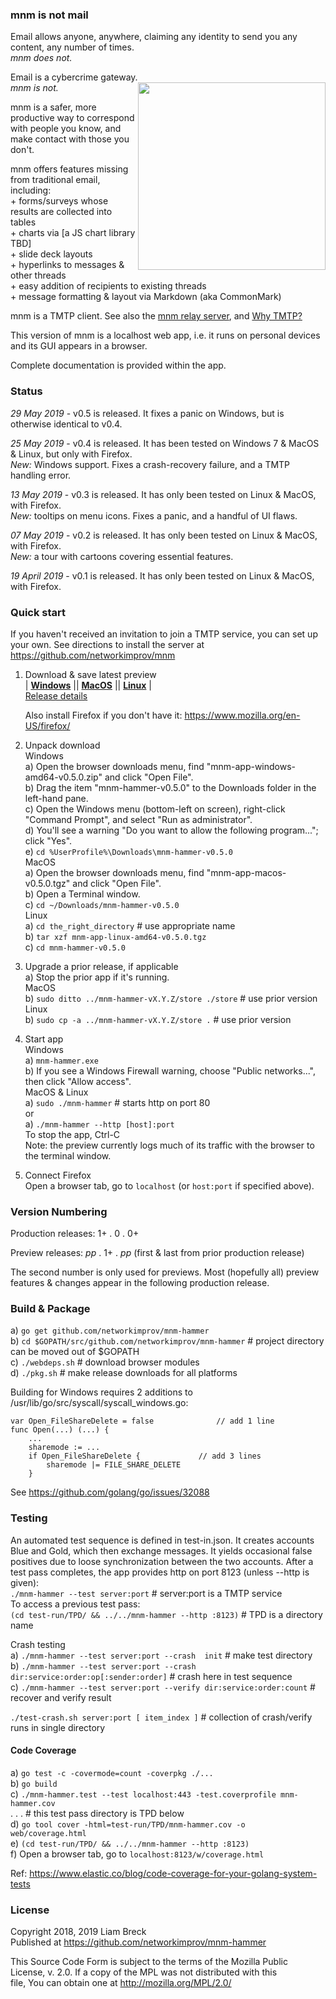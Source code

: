 ### mnm is not mail

Email allows anyone, anywhere, claiming any identity to send you any content, any number of times.  
_mnm does not._

Email is a cybercrime gateway.<img width="300" align="right" src="https://user-images.githubusercontent.com/458838/65545951-535f6980-decb-11e9-8f46-6122198097b0.png">  
_mnm is not._

mnm is a safer, more productive way to correspond with people you know, 
and make contact with those you don't.

mnm offers features missing from traditional email, including:  
\+ forms/surveys whose results are collected into tables  
\+ charts via [a JS chart library TBD]  
\+ slide deck layouts  
\+ hyperlinks to messages &amp; other threads  
\+ easy addition of recipients to existing threads  
\+ message formatting &amp; layout via Markdown (aka CommonMark)  

mnm is a TMTP client. See also the [mnm relay server](https://github.com/networkimprov/mnm), 
and [Why TMTP?](https://github.com/networkimprov/mnm/blob/master/Rationale.md) 

This version of mnm is a localhost web app, 
i.e. it runs on personal devices and its GUI appears in a browser. 

Complete documentation is provided within the app. 

### Status

_29 May 2019_ -
v0.5 is released. It fixes a panic on Windows, but is otherwise identical to v0.4.

_25 May 2019_ -
v0.4 is released. It has been tested on Windows 7 & MacOS & Linux, but only with Firefox.  
_New:_ Windows support. Fixes a crash-recovery failure, and a TMTP handling error.

_13 May 2019_ -
v0.3 is released. It has only been tested on Linux & MacOS, with Firefox.  
_New:_ tooltips on menu icons. Fixes a panic, and a handful of UI flaws.

_07 May 2019_ -
v0.2 is released. It has only been tested on Linux & MacOS, with Firefox.  
_New:_ a tour with cartoons covering essential features.

_19 April 2019_ -
v0.1 is released. It has only been tested on Linux & MacOS, with Firefox.

### Quick start

If you haven't received an invitation to join a TMTP service, you can set up your own.
See directions to install the server at https://github.com/networkimprov/mnm

1. Download & save latest preview  
|
[**Windows**](https://github.com/networkimprov/mnm-hammer/releases/download/v0.5.0/mnm-app-windows-amd64-v0.5.0.zip)
||
  [**MacOS**](https://github.com/networkimprov/mnm-hammer/releases/download/v0.5.0/mnm-app-macos-v0.5.0.tgz)
||
  [**Linux**](https://github.com/networkimprov/mnm-hammer/releases/download/v0.5.0/mnm-app-linux-amd64-v0.5.0.tgz)
|  
[Release details](https://github.com/networkimprov/mnm-hammer/releases/latest)

   Also install Firefox if you don't have it: https://www.mozilla.org/en-US/firefox/

1. Unpack download  
Windows  
a) Open the browser downloads menu, find "mnm-app-windows-amd64-v0.5.0.zip" and click "Open File".  
b) Drag the item "mnm-hammer-v0.5.0" to the Downloads folder in the left-hand pane.  
c) Open the Windows menu (bottom-left on screen), right-click "Command Prompt", and select "Run as administrator".  
d) You'll see a warning "Do you want to allow the following program..."; click "Yes".  
e) `cd %UserProfile%\Downloads\mnm-hammer-v0.5.0`  
MacOS  
a) Open the browser downloads menu, find "mnm-app-macos-v0.5.0.tgz" and click "Open File".  
b) Open a Terminal window.  
c) `cd ~/Downloads/mnm-hammer-v0.5.0`  
Linux  
a) `cd the_right_directory` # use appropriate name  
b) `tar xzf mnm-app-linux-amd64-v0.5.0.tgz`  
c) `cd mnm-hammer-v0.5.0`

1. Upgrade a prior release, if applicable  
a) Stop the prior app if it's running.  
MacOS  
b) `sudo ditto ../mnm-hammer-vX.Y.Z/store ./store` # use prior version  
Linux  
b) `sudo cp -a ../mnm-hammer-vX.Y.Z/store .` # use prior version

1. Start app  
Windows  
a) `mnm-hammer.exe`  
b) If you see a Windows Firewall warning, choose "Public networks...", then click "Allow access".  
MacOS & Linux  
a) `sudo ./mnm-hammer` # starts http on port 80  
or  
a) `./mnm-hammer --http [host]:port`  
To stop the app, Ctrl-C  
Note: the preview currently logs much of its traffic with the browser to the terminal window.

1. Connect Firefox  
Open a browser tab, go to `localhost` (or `host:port` if specified above).

### Version Numbering

Production releases: 1+ . 0 . 0+

Preview releases: _pp_ . 1+ . _pp_ (first & last from prior production release)

The second number is only used for previews. 
Most (hopefully all) preview features & changes appear in the following production release. 

### Build & Package

a) `go get github.com/networkimprov/mnm-hammer`  
b) `cd $GOPATH/src/github.com/networkimprov/mnm-hammer` # project directory can be moved out of $GOPATH  
c) `./webdeps.sh` # download browser modules  
d) `./pkg.sh` # make release downloads for all platforms

Building for Windows requires 2 additions to /usr/lib/go/src/syscall/syscall_windows.go:
```
var Open_FileShareDelete = false              // add 1 line
func Open(...) (...) {
	...
	sharemode := ...
	if Open_FileShareDelete {             // add 3 lines
		sharemode |= FILE_SHARE_DELETE
	}
```
See https://github.com/golang/go/issues/32088

### Testing

An automated test sequence is defined in test-in.json. 
It creates accounts Blue and Gold, which then exchange messages. 
It yields occasional false positives due to loose synchronization between the two accounts. 
After a test pass completes, the app provides http on port 8123 (unless --http is given):  
`./mnm-hammer --test server:port` # server:port is a TMTP service  
To access a previous test pass:  
`(cd test-run/TPD/ && ../../mnm-hammer --http :8123)` # TPD is a directory name

Crash testing  
a) `./mnm-hammer --test server:port --crash  init` # make test directory  
b) `./mnm-hammer --test server:port --crash  dir:service:order:op[:sender:order]` # crash here in test sequence  
c) `./mnm-hammer --test server:port --verify dir:service:order:count` # recover and verify result

`./test-crash.sh server:port [ item_index ]` # collection of crash/verify runs in single directory

#### Code Coverage

a) `go test -c -covermode=count -coverpkg ./...`  
b) `go build`  
c) `./mnm-hammer.test --test localhost:443 -test.coverprofile mnm-hammer.cov`  
. . . \# this test pass directory is TPD below  
d) `go tool cover -html=test-run/TPD/mnm-hammer.cov -o web/coverage.html`  
e) `(cd test-run/TPD/ && ../../mnm-hammer --http :8123)`  
f) Open a browser tab, go to `localhost:8123/w/coverage.html`

Ref: https://www.elastic.co/blog/code-coverage-for-your-golang-system-tests

### License

   Copyright 2018, 2019 Liam Breck  
   Published at https://github.com/networkimprov/mnm-hammer

   This Source Code Form is subject to the terms of the Mozilla Public  
   License, v. 2.0. If a copy of the MPL was not distributed with this  
   file, You can obtain one at http://mozilla.org/MPL/2.0/

